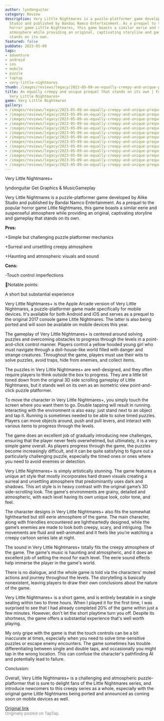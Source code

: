 ```yaml
---
author: lyndonguitar
category: Review
description: Very Little Nightmares is a puzzle-platformer game developed by Alike
  Studio and published by Bandai Namco Entertainment. As a prequel to the popular
  horror game Little Nightmares, this game boasts a similar eerie and suspenseful
  atmosphere while providing an original, captivating storyline and gameplay that
  stands on its own.
featured: false
pubDate: 2023-05-09
tags:
- adventure
- android
- ios
- mobile
- puzzle
- taptap
- very-little-nightmares
thumb: /images/reviews/legacy/2023-05-09-an-equally-creepy-and-unique-prequel-that-stands-on-its-own--full-review---very-little-ni-0.avif
title: An equally creepy and unique prequel that stands on its own | Full Review -
  Very Little Nightmares+
game: Very Little Nightmares
gallery:
- /images/reviews/legacy/2023-05-09-an-equally-creepy-and-unique-prequel-that-stands-on-its-own--full-review---very-little-ni-0.avif
- /images/reviews/legacy/2023-05-09-an-equally-creepy-and-unique-prequel-that-stands-on-its-own--full-review---very-little-ni-1.avif
- /images/reviews/legacy/2023-05-09-an-equally-creepy-and-unique-prequel-that-stands-on-its-own--full-review---very-little-ni-2.avif
- /images/reviews/legacy/2023-05-09-an-equally-creepy-and-unique-prequel-that-stands-on-its-own--full-review---very-little-ni-3.avif
- /images/reviews/legacy/2023-05-09-an-equally-creepy-and-unique-prequel-that-stands-on-its-own--full-review---very-little-ni-4.avif
- /images/reviews/legacy/2023-05-09-an-equally-creepy-and-unique-prequel-that-stands-on-its-own--full-review---very-little-ni-5.avif
- /images/reviews/legacy/2023-05-09-an-equally-creepy-and-unique-prequel-that-stands-on-its-own--full-review---very-little-ni-6.avif
- /images/reviews/legacy/2023-05-09-an-equally-creepy-and-unique-prequel-that-stands-on-its-own--full-review---very-little-ni-7.avif
- /images/reviews/legacy/2023-05-09-an-equally-creepy-and-unique-prequel-that-stands-on-its-own--full-review---very-little-ni-8.avif
- /images/reviews/legacy/2023-05-09-an-equally-creepy-and-unique-prequel-that-stands-on-its-own--full-review---very-little-ni-9.avif
- /images/reviews/legacy/2023-05-09-an-equally-creepy-and-unique-prequel-that-stands-on-its-own--full-review---very-little-ni-10.avif
- /images/reviews/legacy/2023-05-09-an-equally-creepy-and-unique-prequel-that-stands-on-its-own--full-review---very-little-ni-11.avif
- /images/reviews/legacy/2023-05-09-an-equally-creepy-and-unique-prequel-that-stands-on-its-own--full-review---very-little-ni-12.avif
---
```

Very Little Nightmares+

lyndonguitar
Get
Graphics & MusicGameplay

Very Little Nightmares is a puzzle-platformer game developed by Alike Studio and published by Bandai Namco Entertainment. As a prequel to the popular horror game Little Nightmares, this game boasts a similar eerie and suspenseful atmosphere while providing an original, captivating storyline and gameplay that stands on its own.


**Pros:**


+Simple but challenging puzzle platformer mechanics

+Surreal and unsettling creepy atmosphere

+Haunting and atmospheric visuals and sound


**Cons:**


-Touch control imperfections

📝Notable points:

A short but substantial experience

Very Little Nightmares+ is the Apple Arcade version of Very Little Nightmares, a puzzle-platformer game made specifically for mobile devices. It's available for both Android and iOS and serves as a prequel to the original 2017 console game Little Nightmares. The latter is also being ported and will soon be available on mobile devices this year.

The gameplay of Very Little Nightmares+ is centered around solving puzzles and overcoming obstacles to progress through the levels in a point-and-click control manner. Players control a yellow hooded young girl who must navigate through a doll-house-like world filled with danger and strange creatures. Throughout the game, players must use their wits to solve puzzles, avoid traps, hide from enemies, and collect items.

The puzzles in Very Little Nightmares+ are well-designed, and they often require players to think outside the box to progress. They are a little bit toned down from the original 3D side scrolling gameplay of Little Nightmares, but it stands well on its own as an isometric view point-and-click puzzle platformer.

To move the character in Very Little Nightmares+, you simply touch the screen where you want them to go. Double tapping will result in running. Interacting with the environment is also easy: just stand next to an object and tap it. Running is sometimes needed to be able to solve timed puzzles. Players can move objects around, push and pull levers, and interact with various items to progress through the levels.

The game does an excellent job of gradually introducing new challenges, ensuring that the player never feels overwhelmed, but ultimately, it is a very simple game overall. As players progress through the game, the puzzles become increasingly difficult, and it can be quite satisfying to figure out a particularly challenging puzzle, especially the timed ones or ones where you need to avoid enemies or detection.

Very Little Nightmares+ is simply artistically stunning. The game features a unique art style that mostly incorporates hard drawn visuals creating a surreal and unsettling atmosphere that predominantly uses dark and shadows. This art style is in heavy contrast with the original game’s 3D side-scrolling look. The game's environments are grainy, detailed and atmospheric, with each level having its own unique look, color tone, and feel.

The character designs in Very Little Nightmares+ also fits the somewhat lighthearted but still eerie atmosphere of the game. The main character, along with friendlies encountered are lightheartedly designed, while the game’s enemies are made to look both creepy, scary, and intriguing. The movements are fluid and well-animated and it feels like you’re watching a creepy cartoon series late at night.

The sound in Very Little Nightmares+ totally fits the creepy atmosphere of the game. The game's music is haunting and atmospheric, and it does an excellent job of setting the mood for each level. The eerie sound effects help immerse the player in the game's world.

There is no dialogue, and the whole game is told via the characters' muted actions and journey throughout the levels. The storytelling is basically nonexistent, leaving players to draw their own conclusions about the nature of the game.

Very Little Nightmares+ is a short game, and is entirely beatable in a single seating within two to three hours. When I played it for the first time, I was surprised to see that I had already completed 20% of the game within just a few minutes. However, don't let the short playtime turn you off. Despite its shortness, the game offers a substantial experience that's well worth playing.

My only gripe with the game is that the touch controls can be a bit inaccurate at times, especially when you need to solve time-sensitive puzzles or escape enemy encounters. The game sometimes has trouble differentiating between single and double taps, and occasionally you might tap in the wrong location. This can confuse the character's pathfinding AI and potentially lead to failure.

Conclusion:

Overall, Very Little Nightmares+ is a challenging and atmospheric puzzle-platformer that is sure to delight fans of the Little Nightmares series, and introduce newcomers to this creepy series as a whole, especially with the original game Little Nightmares being ported and announced as coming soon on mobile devices as well.

[Original link](https://www.taptap.io/post/5381463)<br><span style="font-size: 0.95em; color: #888;">Originally posted on TapTap.</span>